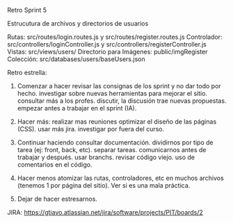 Retro Sprint 5

Estrucutura de archivos y directorios de usuarios

Rutas: src/routes/login.routes.js y src/routes/register.routes.js
Controlador: src/controllers/loginController.js y src/controllers/registerController.js
Vistas: src/views/users/
Directorio para Imágenes: public/imgRegister
Colección: src/databases/users/baseUsers.json

Retro estrella:

1. Comenzar a hacer
revisar las consignas de los sprint y no dar todo por hecho.
investigar sobre nuevas herramientas para mejorar el sitio.
consultar más a los profes.
discutir, la discusión trae nuevas propuestas.
empezar antes a trabajar en el sprint (IA).

2. Hacer más:
realizar mas reuniones
optimizar el diseño de las páginas (CSS).
usar más jira.
investigar por fuera del curso.

3. Continuar haciendo
consultar documentación.
dividirnos por tipo de tarea (ej: front, back, etc).
separar tareas.
comunicarnos antes de trabajar y después.
usar branchs.
revisar código viejo.
uso de comentarios en el código.

4. Hacer menos
atomizar las rutas, controladores, etc en muchos archivos (tenemos 1 por página del sitio). Ver si es una mala práctica.

5. Dejar de hacer
estresarnos.



JIRA: https://gtiavo.atlassian.net/jira/software/projects/PIT/boards/2